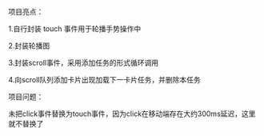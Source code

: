项目亮点：

1.自行封装 touch 事件用于轮播手势操作中

2.封装轮播图

3.封装scroll事件，采用添加任务的形式循环调用

4.向scroll队列添加卡片出现加载下一卡片任务，并删除本任务


项目问题：

未把click事件替换为touch事件，因为click在移动端存在大约300ms延迟，这里就不替换了
